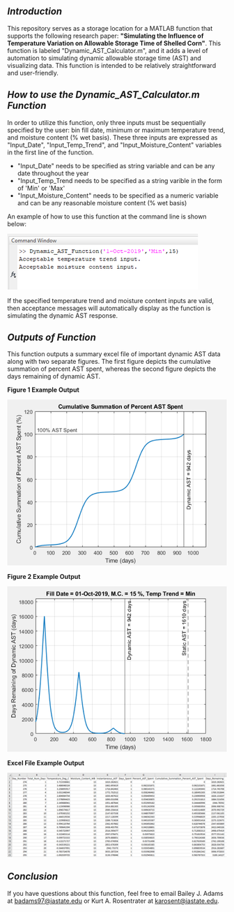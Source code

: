 ## _Introduction_

This repository serves as a storage location for a MATLAB function that supports the following research paper: **"Simulating the Influence of Temperature Variation on Allowable Storage Time of Shelled Corn"**.  This function is labeled "Dynamic_AST_Calculator.m", and it adds a level of automation to simulating dynamic allowable storage time (AST) and visualizing data.  This function is intended to be relatively straightforward and user-friendly.

## _How to use the Dynamic_AST_Calculator.m Function_

In order to utilize this function, only three inputs must be sequentially specified by the user: bin fill date, minimum or maximum temperature trend, and moisture content (% wet basis).  These three inputs are expressed as "Input_Date", "Input_Temp_Trend", and "Input_Moisture_Content" variables in the first line of the function.  
 
   - "Input_Date" needs to be specified as string variable and can be any date throughout the year
   - "Input_Temp_Trend needs to be specified as a string varible in the form of 'Min' or 'Max'
   - "Input_Moisture_Content" needs to be specified as a numeric variable and can be any reasonable moisture content (% wet basis)

An example of how to use this function at the command line is shown below:

![image](Example_Outputs_of_Dynamic_AST_Function/Command_Line_Example.PNG "Command Line Example")

If the specified temperature trend and moisture content inputs are valid, then acceptance messages will automatically display as the function is simulating the dynamic AST response.

## _Outputs of Function_

This function outputs a summary excel file of important dynamic AST data along with two separate figures.  The first figure depicts the cumulative summation of percent AST spent, whereas the second figure depicts the days remaining of dynamic AST.

**Figure 1 Example Output**

![image](Example_Outputs_of_Dynamic_AST_Function/Figure_1_Example_Output.PNG "Figure 1 Example Output")

**Figure 2 Example Output**

![image](Example_Outputs_of_Dynamic_AST_Function/Figure_2_Example_Output.PNG "Figure 2 Example Output")

**Excel File Example Output**

![image](Example_Outputs_of_Dynamic_AST_Function/Visual_Example_of_Excel_File_Output.PNG "Visual Example of Excel File Output")

## _Conclusion_

If you have questions about this function, feel free to email Bailey J. Adams at badams97@iastate.edu or Kurt A. Rosentrater at karosent@iastate.edu.

